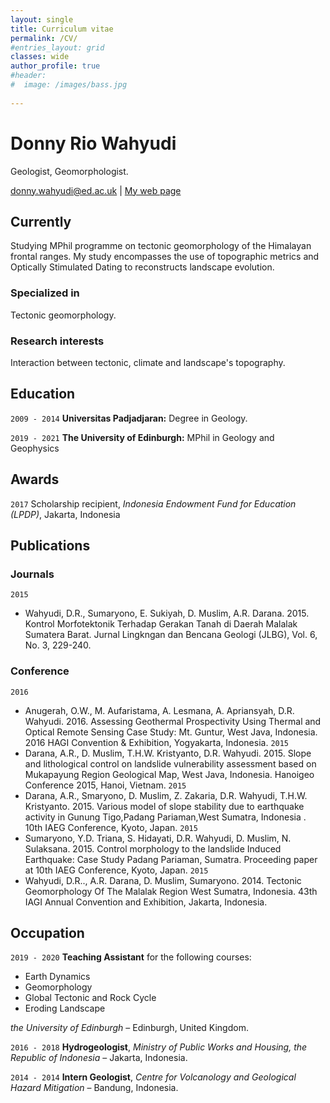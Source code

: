 ```yaml
---
layout: single
title: Curriculum vitae
permalink: /CV/
#entries_layout: grid
classes: wide
author_profile: true
#header:
#  image: /images/bass.jpg
  
---
```

# Donny Rio Wahyudi
Geologist, Geomorphologist.

<div id="webaddress">
<a href="donny.wahyudi@ed.ac.uk">donny.wahyudi@ed.ac.uk</a>
| <a href="drwahyudi.github.io">My web page</a>
</div>


## Currently

Studying MPhil programme on tectonic geomorphology of the Himalayan frontal ranges. My study encompasses the use of topographic metrics and Optically Stimulated Dating to reconstructs landscape evolution. 

### Specialized in

Tectonic geomorphology.


### Research interests

Interaction between tectonic, climate and landscape's topography.


## Education

`2009 - 2014`
__Universitas Padjadjaran:__ Degree in Geology.

`2019 - 2021`
__The University of Edinburgh:__ MPhil in Geology and Geophysics


## Awards

`2017`
Scholarship recipient, *Indonesia Endowment Fund for Education (LPDP)*, Jakarta, Indonesia

## Publications

<!-- A list is also available [online](http://scholar.google.co.uk/citations?user=LTOTl0YAAAAJ) -->

### Journals

`2015`
- Wahyudi, D.R., Sumaryono, E. Sukiyah, D. Muslim, A.R. Darana. 2015. Kontrol Morfotektonik Terhadap Gerakan Tanah di Daerah Malalak Sumatera Barat. Jurnal Lingkngan dan Bencana Geologi (JLBG), Vol. 6, No. 3, 229-240.

### Conference


`2016`
- Anugerah, O.W., M. Aufaristama, A. Lesmana, A. Apriansyah, D.R. Wahyudi. 2016. Assessing Geothermal Prospectivity Using Thermal and Optical Remote Sensing Case Study: Mt. Guntur, West Java, Indonesia. 2016 HAGI Convention & Exhibition, Yogyakarta, Indonesia.
`2015`
- Darana, A.R., D. Muslim, T.H.W. Kristyanto, D.R. Wahyudi. 2015. Slope and lithological control on landslide vulnerability assessment based on Mukapayung Region Geological Map, West Java, Indonesia. Hanoigeo Conference 2015, Hanoi, Vietnam.
`2015`
- Darana, A.R., Smaryono, D. Muslim, Z. Zakaria, D.R. Wahyudi, T.H.W. Kristyanto. 2015. Various model of slope stability due to earthquake activity in Gunung Tigo,Padang Pariaman,West Sumatra, Indonesia . 10th IAEG Conference, Kyoto, Japan.
`2015`
- Sumaryono, Y.D. Triana, S. Hidayati, D.R. Wahyudi, D. Muslim, N. Sulaksana. 2015. Control morphology to the landslide Induced Earthquake: Case Study Padang Pariaman, Sumatra. Proceeding paper at 10th IAEG Conference, Kyoto, Japan.
`2015`
- Wahyudi, D.R.., A.R. Darana, D. Muslim, Sumaryono. 2014. Tectonic Geomorphology Of The Malalak Region West Sumatra, Indonesia. 43th IAGI Annual Convention and Exhibition, Jakarta, Indonesia.


## Occupation

`2019 - 2020`
**Teaching Assistant** for the following courses: 
- Earth Dynamics
- Geomorphology 
- Global Tectonic and Rock Cycle 
- Eroding Landscape 

*the University of Edinburgh* – Edinburgh, United Kingdom.


`2016 - 2018`
__Hydrogeologist__, *Ministry of Public Works and Housing, the Republic of Indonesia* – Jakarta, Indonesia.


`2014 - 2014`
**Intern Geologist**, *Centre for Volcanology and Geological Hazard Mitigation* – Bandung, Indonesia.

<!-- ### Footer

Last updated: December 2020 -->


